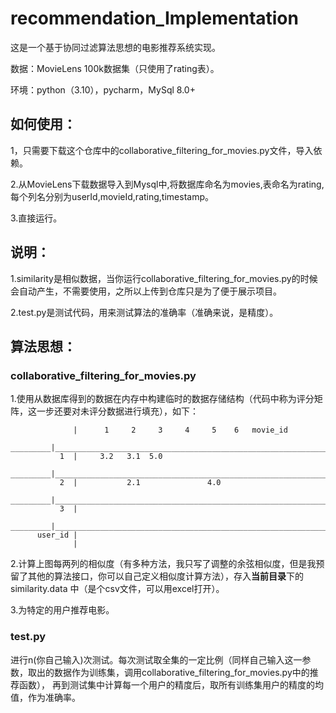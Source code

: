 # recommendation_Implementation

这是一个基于协同过滤算法思想的电影推荐系统实现。

数据：MovieLens 100k数据集（只使用了rating表）。

环境：python（3.10），pycharm，MySql 8.0+

## 如何使用：

1，只需要下载这个仓库中的collaborative_filtering_for_movies.py文件，导入依赖。

2.从MovieLens下载数据导入到Mysql中,将数据库命名为movies,表命名为rating,每个列名分别为userId,movieId,rating,timestamp。

3.直接运行。

## 说明：

1.similarity是相似数据，当你运行collaborative_filtering_for_movies.py的时候会自动产生，不需要使用，之所以上传到仓库只是为了便于展示项目。

2.test.py是测试代码，用来测试算法的准确率（准确来说，是精度）。

## 算法思想：

### collaborative_filtering_for_movies.py

1.使用从数据库得到的数据在内存中构建临时的数据存储结构（代码中称为评分矩阵，这一步还要对未评分数据进行填充），如下：

                  |      1     2     3     4     5    6   movie_id
         _________|_____________________________________________________________________________________________________
               1  |     3.2   3.1  5.0
         _________|_____________________________________________________________________________________________________
               2  |           2.1               4.0
         _________|_____________________________________________________________________________________________________
               3  |
         _________|_____________________________________________________________________________________________________
          user_id |
                  |
                  
2.计算上图每两列的相似度（有多种方法，我只写了调整的余弦相似度，但是我预留了其他的算法接口，你可以自己定义相似度计算方法），存入**当前目录**下的similarity.data
中（是个csv文件，可以用excel打开）。

3.为特定的用户推荐电影。

### test.py

进行n(你自己输入)次测试。每次测试取全集的一定比例（同样自己输入这一参数，取出的数据作为训练集，调用collaborative_filtering_for_movies.py中的推荐函数），
再到测试集中计算每一个用户的精度后，取所有训练集用户的精度的均值，作为准确率。
